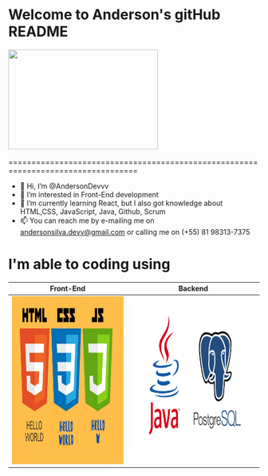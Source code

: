 # Welcome to Anderson's gitHub README
<img src="https://github.com/AndersonDevv/ReadMe/blob/main/helloWorld1.gif" width="300" height="200"> 

==================================================================================
- 👋 Hi, I’m @AndersonDevvv
- 👀 I’m interested in Front-End development 
- 🌱 I’m currently learning React, but I also got knowledge about HTML,CSS, JavaScript, Java, Github, Scrum
- 📫 You can reach me by e-mailing me on andersonsilva.devv@gmail.com or calling me on (+55) 81 98313-7375
# I'm able to coding using 

Front-End | Backend 
------------ | -------------
<img src="https://github.com/AndersonDevv/ReadMe/blob/main/frontEnd.gif" width="" height="337">| <img src="https://github.com/AndersonDevv/ReadMe/blob/main/postgresJava.png" width="600" height="300">




<!---
AndersonDevvv/AndersonDevvv is a ✨ special ✨ repository because its `README.md` (this file) appears on your GitHub profile.
You can click the Preview link to take a look at your changes.
Created by Anderson Silva using https://guides.github.com/features/mastering-markdown/
--->

